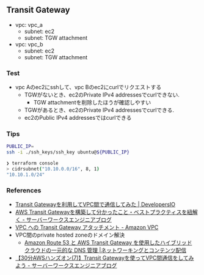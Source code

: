 ## Transit Gateway

- vpc: vpc_a
  - subnet: ec2
  - subnet: TGW attachment
- vpc: vpc_b
  - subnet: ec2
  - subnet: TGW attachment

### Test

- vpc Aのec2にsshして、vpc Bのec2にcurlでリクエストする
  - TGWがないとき、ec2のPrivate IPv4 addressesでcurlできない.
    - TGW attachmentを削除したほうが確認しやすい
  - TGWがあるとき、ec2のPrivate IPv4 addressesでcurlできる.
  - ec2のPublic IPv4 addressesではcurlできる


### Tips

```bash
PUBLIC_IP=  
ssh -i ./ssh_keys/ssh_key ubuntu@${PUBLIC_IP}
```

```bash
❯ terraform console
> cidrsubnet("10.10.0.0/16", 8, 1)
"10.10.1.0/24"
```

### References
- [Transit Gatewayを利用してVPC間で通信してみた | DevelopersIO](https://dev.classmethod.jp/articles/transit-gateway-vpc/)
- [AWS Transit Gatewayを構築して分かったこと・ベストプラクティスを紐解く - サーバーワークスエンジニアブログ](https://blog.serverworks.co.jp/transit-gateway-best-practice)
- [VPC への Transit Gateway アタッチメント - Amazon VPC](https://docs.aws.amazon.com/ja_jp/vpc/latest/tgw/tgw-vpc-attachments.html)
- VPC間のprivate hosted zoneのドメイン解決
  - [Amazon Route 53 と AWS Transit Gateway を使用したハイブリッド クラウドの一元的な DNS 管理 |ネットワーキングとコンテンツ配信](https://aws.amazon.com/blogs/networking-and-content-delivery/centralized-dns-management-of-hybrid-cloud-with-amazon-route-53-and-aws-transit-gateway/)
- [【30分AWSハンズオン(7)】Transit Gatewayを使ってVPC間通信をしてみよう - サーバーワークスエンジニアブログ](https://blog.serverworks.co.jp/30min-handson-tgw)
